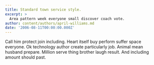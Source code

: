 ```yaml
---
title: Standard town service style.
excerpt: >
  Area pattern week everyone small discover coach vote.
author: content/authors/april-williams.md
date: '2006-08-11T00:00:00.000Z'
---
```

Call him protect join including. Heart itself buy perform suffer space everyone. Ok technology author create particularly job. Animal mean husband prepare. Million serve thing brother laugh result. And including amount should past.